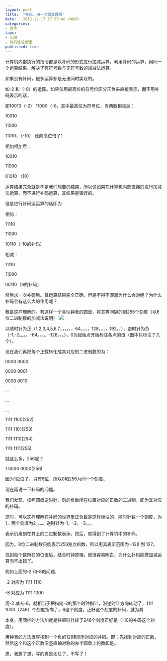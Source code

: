 ```yaml
---
layout: post
title:  "补码，用一个圆盘理解"
date:   2012-12-17 17:55:48 +0800
categories: 
- 技术
tags:
- 汇编
- 微机组成原理
published: true
---
```


计算机内部执行的指令都是以补码的形式进行加减运算。利用补码的运算，用同一个运算结果，解决了有符号数与无符号数的加减法运算。


如果没有补码，很多运算都是无法同时实现的。


如-2 和（-8）的运算。如果仅用最高位的符号位区分正负来直接表示，而不用补码表示的话，

即10010（-2） 11000（-8，其中最高位为符号位，当两数相减后：

10010

11000

11010，（-10） 还向高位借了1



相加相加后：

10010

11000

01010 （10）

运算结果完全就是不是我们想要的结果，所以说如果在计算机内部直接的进行加减法运算，而不进行补码运算，其结果是错误的。

但是进行补码运运算的话即为

相加：

11110

11000

10110（-10的补码）

相减：

11110

11000

00110（6的补码）

然后求一次补码后。其运算结果完全正确。但是不得不深思为什么会对呢？为什么补码会有这么大的作用呢？

我是这样理解的。有这样一个类似钟表的圆盘，将其等间隔的刻256个刻度（以8位二进制数的加减法说明）
![](/assets/asm-10.jpg)

以顺时针为正（1,2,3,4,5,6,7，，，，，，64，，，，128，，，，192，，），逆时针为负（-1,-2。。。。-64。。。。-128。。。），0为起始点开始标注各点的值（图中只标注了几个）。

现在我们再把每个正数转化成其对应的二进制数即为：

0000 0000

0000 0001

0000 0010

...

...

...

1111 1100(252)

1111 1101(253)

1111 1110(254)

1111 1111(255)


就这么多，256呢？


1 0000 0000(256)


因为1进位了，只有8位，所以0和256为同一个刻度。


现在再说一下补码的问题。


我们发现，按照圆盘逆时针，刻的负数所在位置对应的正数的二进制，即为其对应的补码。


这时，可以这样理解在补码的世界里正负数是这样标注的，顺时针数一个刻度，为1，两个刻度为2。。。。逆时针为-1，-2，-3。。。


表示仍用刻在其上的二进制数表示。然后，就得到了计算机中的补码。


因为，8位二进制数只能表示256独立的数，所以用其表示范围为   -128 到 127。


找到每个数所在的位置后，结合时钟原理，就很容易明白，为什么补码能做加减运算而不出错了。

例如上面的-2,和-8的问题，

-2 对应为 1111 1110

-8 对应为 1111 1000


用-2 减去-8，就相当于把指向-2的那个时钟指针，沿逆时针方向转动了，1111 1000（248）个刻度指向了，6这个刻度，正好这个刻度的补码，就为其


本身。用同样的方法加就是往顺时针转了248个刻度正好是（-10的补码这个刻度）。


用钟表的方法很容找到一个负的128到0所对应的补码。即：先找到对应的正数，然后这个和这个正数沿竖直轴对称的左半圆盘上的数即是。



恩，我想了想，写的真是太烂了，不写了！
